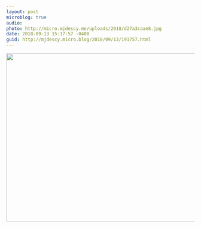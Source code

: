 ```yaml
---
layout: post
microblog: true
audio: 
photo: http://micro.mjdescy.me/uploads/2018/d27a3caae8.jpg
date: 2018-09-13 15:17:57 -0400
guid: http://mjdescy.micro.blog/2018/09/13/191757.html
---
```



<img src="http://micro.mjdescy.me/uploads/2018/d27a3caae8.jpg" width="600" height="450" />
